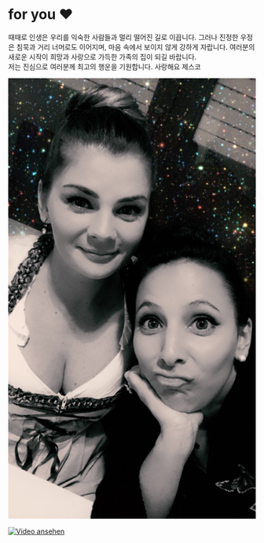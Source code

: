 # for you ❤️
때때로 인생은 우리를 익숙한 사람들과 멀리 떨어진 길로 이끕니다.
그러나 진정한 우정은 침묵과 거리 너머로도 이어지며, 마음 속에서 보이지 않게 강하게 자랍니다.
여러분의 새로운 시작이 희망과 사랑으로 가득한 가족의 집이 되길 바랍니다.  
저는 진심으로 여러분께 최고의 행운을 기원합니다. 사랑해요 제스코

![WIR](IMG_1394.jpeg)

[![Video ansehen](https://img.icons8.com/ios-filled/100/000000/play-button-circled.png)](https://youtu.be/n3HliT3475U?feature=shared)